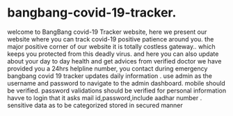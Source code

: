 # bangbang-covid-19-tracker.
welcome to BangBang covid-19 Tracker website, here we present our website where you can track covid-19 positive patience around you.
the major positive corner of our website it is totally costless gateway.. which keeps you protected from this deadly virus.
and here you can also update about your day to day health and get advices from verified doctor
we have provided you a 24hrs helpline number, you contact during emergency
bangbang covid 19 tracker updates daily information .
use admin as the username and password to navigate to the admin dashboard.
mobile should be verified.
password validations should be verified
for personal information havve to login that it asks mail id,password,include aadhar number .
sensitive data as to be categorized stored in secured manner 

